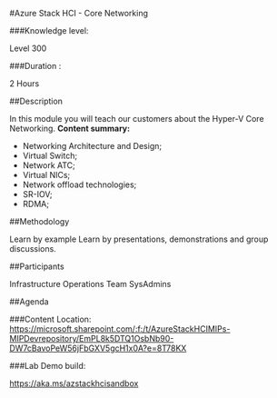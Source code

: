 #Azure Stack HCI - Core Networking

###Knowledge level:

Level 300

###Duration : 

2 Hours

##Description

In this module you will teach our customers about the Hyper-V Core Networking.
**Content summary:**
- Networking Architecture and Design;
- Virtual Switch;
- Network ATC;
- Virtual NICs;
- Network offload technologies;
- SR-IOV;
- RDMA;

##Methodology

Learn by example
Learn by presentations, demonstrations and group discussions. 


##Participants

Infrastructure Operations Team
SysAdmins

##Agenda


###Content Location:
https://microsoft.sharepoint.com/:f:/t/AzureStackHCIMIPs-MIPDevrepository/EmPL8k5DTQ1OsbNb90-DW7cBavoPeW56jFbGXV5gcH1x0A?e=8T78KX

###Lab Demo build:

https://aka.ms/azstackhcisandbox 
